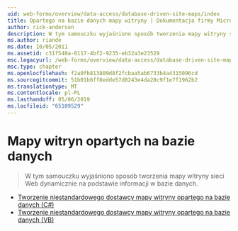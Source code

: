 ```yaml
---
uid: web-forms/overview/data-access/database-driven-site-maps/index
title: Opartego na bazie danych mapy witryny | Dokumentacja firmy Microsoft
author: rick-anderson
description: W tym samouczku wyjaśniono sposób tworzenia mapy witryny sieci Web dynamicznie na podstawie informacji w bazie danych.
ms.author: riande
ms.date: 10/05/2011
ms.assetid: c31f540a-0117-4bf2-9235-eb32a3e23529
msc.legacyurl: /web-forms/overview/data-access/database-driven-site-maps
msc.type: chapter
ms.openlocfilehash: f2a0fb813809d8f2fcbaa5ab6733b4a4315096cd
ms.sourcegitcommit: 51b01b6ff8edde57d8243e4da28c9f1e7f1962b2
ms.translationtype: MT
ms.contentlocale: pl-PL
ms.lasthandoff: 05/06/2019
ms.locfileid: "65109529"
---
```

# <a name="database-driven-site-maps"></a>Mapy witryn opartych na bazie danych

> W tym samouczku wyjaśniono sposób tworzenia mapy witryny sieci Web dynamicznie na podstawie informacji w bazie danych.

- [Tworzenie niestandardowego dostawcy mapy witryny opartego na bazie danych (C#)](building-a-custom-database-driven-site-map-provider-cs.md)
- [Tworzenie niestandardowego dostawcy mapy witryny opartego na bazie danych (VB)](building-a-custom-database-driven-site-map-provider-vb.md)
